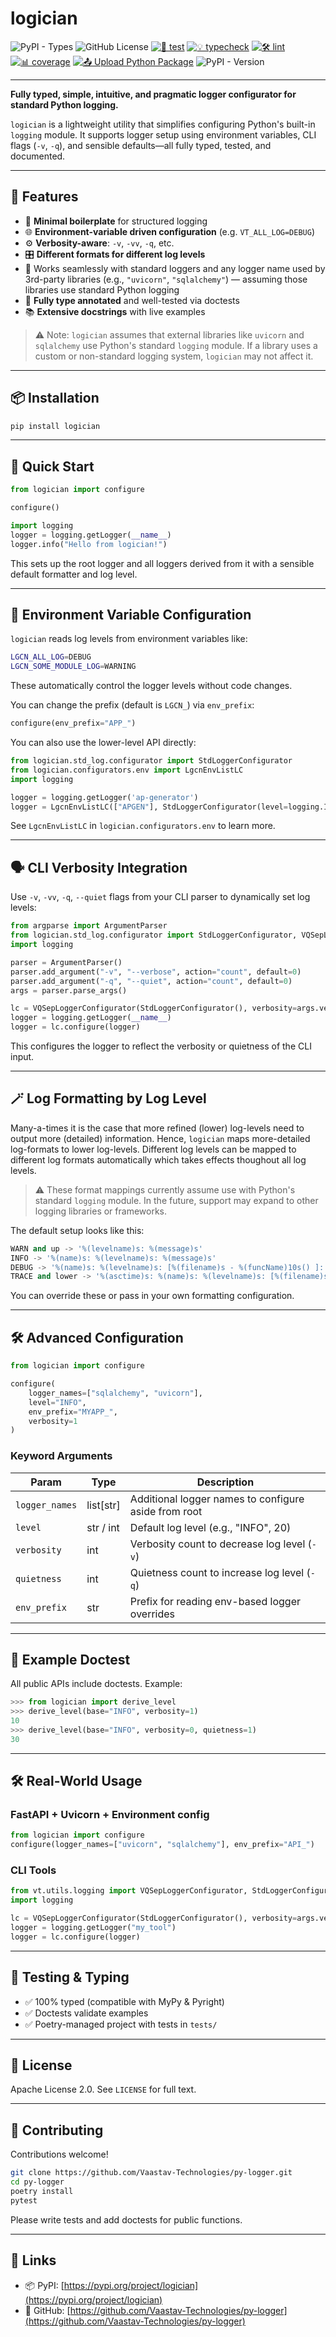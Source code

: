 # logician

![PyPI - Types](https://img.shields.io/pypi/types/logician)
![GitHub License](https://img.shields.io/github/license/Vaastav-Technologies/py-logician)
[![🔧 test](https://github.com/Vaastav-Technologies/py-logician/actions/workflows/test.yml/badge.svg)](https://github.com/Vaastav-Technologies/py-logician/actions/workflows/test.yml)
[![💡 typecheck](https://github.com/Vaastav-Technologies/py-logician/actions/workflows/typecheck.yml/badge.svg)](https://github.com/Vaastav-Technologies/py-logician/actions/workflows/typecheck.yml)
[![🛠️ lint](https://github.com/Vaastav-Technologies/py-logician/actions/workflows/lint.yml/badge.svg)](https://github.com/Vaastav-Technologies/py-logician/actions/workflows/lint.yml)
[![📊 coverage](https://codecov.io/gh/Vaastav-Technologies/py-logician/branch/main/graph/badge.svg)](https://codecov.io/gh/Vaastav-Technologies/py-logician)
[![📤 Upload Python Package](https://github.com/Vaastav-Technologies/py-logician/actions/workflows/python-publish.yml/badge.svg)](https://github.com/Vaastav-Technologies/py-logician/actions/workflows/python-publish.yml)
![PyPI - Version](https://img.shields.io/pypi/v/logician)

---

**Fully typed, simple, intuitive, and pragmatic logger configurator for standard Python logging.**

`logician` is a lightweight utility that simplifies configuring Python's built-in `logging` module. It supports logger setup using environment variables, CLI flags (`-v`, `-q`), and sensible defaults—all fully typed, tested, and documented.

---

## 🚀 Features

* 🔧 **Minimal boilerplate** for structured logging
* 🌐 **Environment-variable driven configuration** (e.g. `VT_ALL_LOG=DEBUG`)
* ⚙️ **Verbosity-aware**: `-v`, `-vv`, `-q`, etc.
* 🎛️ **Different formats for different log levels**
* 🔌 Works seamlessly with standard loggers and any logger name used by 3rd-party libraries (e.g., `"uvicorn"`, `"sqlalchemy"`) — assuming those libraries use standard Python logging
* 🧪 **Fully type annotated** and well-tested via doctests
* 📚 **Extensive docstrings** with live examples

> ⚠️ Note: `logician` assumes that external libraries like `uvicorn` and `sqlalchemy` use Python's standard `logging` module. If a library uses a custom or non-standard logging system, `logician` may not affect it.

---

## 📦 Installation

```bash
pip install logician
```

---

## 🧰 Quick Start

```python
from logician import configure

configure()

import logging
logger = logging.getLogger(__name__)
logger.info("Hello from logician!")
```

This sets up the root logger and all loggers derived from it with a sensible default formatter and log level.

---

## 🔄 Environment Variable Configuration

`logician` reads log levels from environment variables like:

```bash
LGCN_ALL_LOG=DEBUG
LGCN_SOME_MODULE_LOG=WARNING
```

These automatically control the logger levels without code changes.

You can change the prefix (default is `LGCN_`) via `env_prefix`:

```python
configure(env_prefix="APP_")
```

You can also use the lower-level API directly:

```python
from logician.std_log.configurator import StdLoggerConfigurator
from logician.configurators.env import LgcnEnvListLC
import logging

logger = logging.getLogger('ap-generator')
logger = LgcnEnvListLC(["APGEN"], StdLoggerConfigurator(level=logging.INFO)).configure(logger)
```

See `LgcnEnvListLC` in `logician.configurators.env` to learn more.

---

## 🗣️ CLI Verbosity Integration

Use `-v`, `-vv`, `-q`, `--quiet` flags from your CLI parser to dynamically set log levels:

```python
from argparse import ArgumentParser
from logician.std_log.configurator import StdLoggerConfigurator, VQSepLoggerConfigurator
import logging

parser = ArgumentParser()
parser.add_argument("-v", "--verbose", action="count", default=0)
parser.add_argument("-q", "--quiet", action="count", default=0)
args = parser.parse_args()

lc = VQSepLoggerConfigurator(StdLoggerConfigurator(), verbosity=args.verbose, quietness=args.quiet)
logger = logging.getLogger(__name__)
logger = lc.configure(logger)
```

This configures the logger to reflect the verbosity or quietness of the CLI input.

---

## 🪄 Log Formatting by Log Level

Many-a-times it is the case that more refined (lower) log-levels need to output more (detailed) information. Hence, `logician` maps more-detailed log-formats to lower log-levels. Different log levels can be mapped to different log formats automatically which takes effects thoughout all log levels.

> ⚠️ These format mappings currently assume use with Python's standard `logging` module. In the future, support may expand to other logging libraries or frameworks.

The default setup looks like this:

```python
WARN and up -> '%(levelname)s: %(message)s'
INFO -> '%(name)s: %(levelname)s: %(message)s'
DEBUG -> '%(name)s: %(levelname)s: [%(filename)s - %(funcName)10s() ]: %(message)s'
TRACE and lower -> '%(asctime)s: %(name)s: %(levelname)s: [%(filename)s:%(lineno)d - %(funcName)10s() ]: %(message)s'
```

You can override these or pass in your own formatting configuration.

---

## 🛠️ Advanced Configuration

```python
from logician import configure

configure(
    logger_names=["sqlalchemy", "uvicorn"],
    level="INFO",
    env_prefix="MYAPP_",
    verbosity=1
)
```

### Keyword Arguments

| Param          | Type       | Description                                          |
| -------------- | ---------- | ---------------------------------------------------- |
| `logger_names` | list\[str] | Additional logger names to configure aside from root |
| `level`        | str / int  | Default log level (e.g., "INFO", 20)                 |
| `verbosity`    | int        | Verbosity count to decrease log level (`-v`)         |
| `quietness`    | int        | Quietness count to increase log level (`-q`)         |
| `env_prefix`   | str        | Prefix for reading env-based logger overrides        |

---

## 🧪 Example Doctest

All public APIs include doctests. Example:

```python
>>> from logician import derive_level
>>> derive_level(base="INFO", verbosity=1)
10
>>> derive_level(base="INFO", verbosity=0, quietness=1)
30
```

---

## 🛠 Real-World Usage

### FastAPI + Uvicorn + Environment config

```python
from logician import configure
configure(logger_names=["uvicorn", "sqlalchemy"], env_prefix="API_")
```

### CLI Tools

```python
from vt.utils.logging import VQSepLoggerConfigurator, StdLoggerConfigurator
import logging

lc = VQSepLoggerConfigurator(StdLoggerConfigurator(), verbosity=args.verbose, quietness=args.quiet)
logger = logging.getLogger("my_tool")
logger = lc.configure(logger)
```

---

## 🧪 Testing & Typing

* ✅ 100% typed (compatible with MyPy & Pyright)
* ✅ Doctests validate examples
* ✅ Poetry-managed project with tests in `tests/`

---

## 📃 License

Apache License 2.0. See `LICENSE` for full text.

---

## 🤝 Contributing

Contributions welcome!

```bash
git clone https://github.com/Vaastav-Technologies/py-logger.git
cd py-logger
poetry install
pytest
```

Please write tests and add doctests for public functions.

---

## 🔗 Links

* 📦 PyPI: [https://pypi.org/project/logician](https://pypi.org/project/logician)
* 🐙 GitHub: [https://github.com/Vaastav-Technologies/py-logger](https://github.com/Vaastav-Technologies/py-logger)
